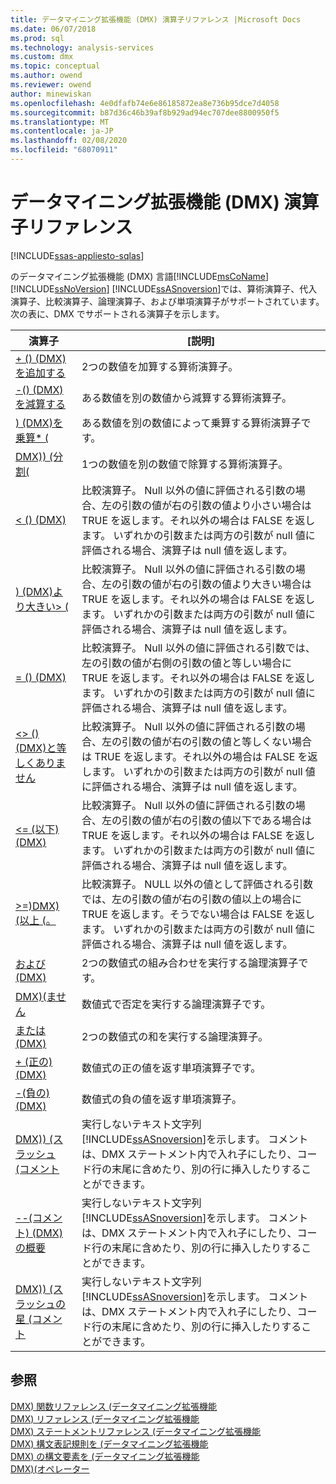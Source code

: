 ```yaml
---
title: データマイニング拡張機能 (DMX) 演算子リファレンス |Microsoft Docs
ms.date: 06/07/2018
ms.prod: sql
ms.technology: analysis-services
ms.custom: dmx
ms.topic: conceptual
ms.author: owend
ms.reviewer: owend
author: minewiskan
ms.openlocfilehash: 4e0dfafb74e6e86185872ea8e736b95dce7d4058
ms.sourcegitcommit: b87d36c46b39af8b929ad94ec707dee8800950f5
ms.translationtype: MT
ms.contentlocale: ja-JP
ms.lasthandoff: 02/08/2020
ms.locfileid: "68070911"
---
```

# <a name="data-mining-extensions-dmx-operator-reference"></a>データマイニング拡張機能 (DMX) 演算子リファレンス
[!INCLUDE[ssas-appliesto-sqlas](../includes/ssas-appliesto-sqlas.md)]

  のデータマイニング拡張機能 (DMX) 言語[!INCLUDE[msCoName](../includes/msconame-md.md)] [!INCLUDE[ssNoVersion](../includes/ssnoversion-md.md)] [!INCLUDE[ssASnoversion](../includes/ssasnoversion-md.md)]では、算術演算子、代入演算子、比較演算子、論理演算子、および単項演算子がサポートされています。 次の表に、DMX でサポートされる演算子を示します。  
  
|演算子|[説明]|  
|--------------|-----------------|  
|[+ &#40;&#41; &#40;DMX&#41;を追加する](../dmx/add-dmx.md)|2つの数値を加算する算術演算子。|  
|[-&#40;&#41; &#40;DMX&#41;を減算する](../dmx/subtract-dmx.md)|ある数値を別の数値から減算する算術演算子。|  
|[&#41; &#40;DMX&#41;を乗算&#42; &#40;](../dmx/multiply-dmx.md)|ある数値を別の数値によって乗算する算術演算子です。|  
|[DMX&#41;&#41; &#40;分割&#40;](../dmx/divide-dmx.md)|1つの数値を別の数値で除算する算術演算子。|  
|[&#60; &#40;&#41; &#40;DMX&#41;](../dmx/less-than-dmx.md)|比較演算子。 Null 以外の値に評価される引数の場合、左の引数の値が右の引数の値より小さい場合は TRUE を返します。それ以外の場合は FALSE を返します。 いずれかの引数または両方の引数が null 値に評価される場合、演算子は null 値を返します。|  
|[&#41; &#40;DMX&#41;より大きい&#62; &#40;](../dmx/greater-than-dmx.md)|比較演算子。 Null 以外の値に評価される引数の場合、左の引数の値が右の引数の値より大きい場合は TRUE を返します。それ以外の場合は FALSE を返します。 いずれかの引数または両方の引数が null 値に評価される場合、演算子は null 値を返します。|  
|[= &#40;&#41; &#40;DMX&#41;](../dmx/equal-to-dmx.md)|比較演算子。 Null 以外の値に評価される引数では、左の引数の値が右側の引数の値と等しい場合に TRUE を返します。それ以外の場合は FALSE を返します。 いずれかの引数または両方の引数が null 値に評価される場合、演算子は null 値を返します。|  
|[&#60;&#62; &#40;&#41; &#40;DMX&#41;と等しくありません](../dmx/not-equal-to-dmx.md)|比較演算子。 Null 以外の値に評価される引数の場合、左の引数の値が右の引数の値と等しくない場合は TRUE を返します。それ以外の場合は FALSE を返します。 いずれかの引数または両方の引数が null 値に評価される場合、演算子は null 値を返します。|  
|[&#60;= &#40;以下&#41; &#40;DMX&#41;](../dmx/less-than-or-equal-to-dmx.md)|比較演算子。 Null 以外の値に評価される引数の場合、左の引数の値が右の引数の値以下である場合は TRUE を返します。それ以外の場合は FALSE を返します。 いずれかの引数または両方の引数が null 値に評価される場合、演算子は null 値を返します。|  
|[&#62;=&#41;DMX&#41; &#40;以上 &#40;。](../dmx/greater-than-or-equal-to-dmx.md)|比較演算子。 NULL 以外の値として評価される引数では、左の引数の値が右の引数の値以上の場合に TRUE を返します。そうでない場合は FALSE を返します。 いずれかの引数または両方の引数が null 値に評価される場合、演算子は null 値を返します。|  
|[および &#40;DMX&#41;](../dmx/and-dmx.md)|2つの数値式の組み合わせを実行する論理演算子です。|  
|[DMX&#41;&#40;ません](../dmx/not-dmx.md)|数値式で否定を実行する論理演算子です。|  
|[または &#40;DMX&#41;](../dmx/or-dmx.md)|2つの数値式の和を実行する論理演算子。|  
|[+ &#40;正の&#41; &#40;DMX&#41;](../dmx/positive-dmx.md)|数値式の正の値を返す単項演算子です。|  
|[-&#40;負の&#41; &#40;DMX&#41;](../dmx/negative-dmx.md)|数値式の負の値を返す単項演算子。|  
|[DMX&#41;&#41; &#40;スラッシュ &#40;コメント](../dmx/double-slash-comment-dmx.md)|実行しないテキスト文字列[!INCLUDE[ssASnoversion](../includes/ssasnoversion-md.md)]を示します。 コメントは、DMX ステートメント内で入れ子にしたり、コード行の末尾に含めたり、別の行に挿入したりすることができます。|  
|[--&#40;コメント&#41; &#40;DMX&#41; の概要](../dmx/comment-dmx-summary.md)|実行しないテキスト文字列[!INCLUDE[ssASnoversion](../includes/ssasnoversion-md.md)]を示します。 コメントは、DMX ステートメント内で入れ子にしたり、コード行の末尾に含めたり、別の行に挿入したりすることができます。|  
|[DMX&#41;&#41; &#40;スラッシュの星 &#40;コメント](../dmx/slash-star-comment-dmx.md)|実行しないテキスト文字列[!INCLUDE[ssASnoversion](../includes/ssasnoversion-md.md)]を示します。 コメントは、DMX ステートメント内で入れ子にしたり、コード行の末尾に含めたり、別の行に挿入したりすることができます。|  
  
## <a name="see-also"></a>参照  
 [DMX&#41; 関数リファレンス &#40;データマイニング拡張機能](../dmx/data-mining-extensions-dmx-function-reference.md)   
 [DMX&#41; リファレンス &#40;データマイニング拡張機能](../dmx/data-mining-extensions-dmx-reference.md)   
 [DMX&#41; ステートメントリファレンス &#40;データマイニング拡張機能](../dmx/data-mining-extensions-dmx-statements.md)   
 [DMX&#41; 構文表記規則を &#40;データマイニング拡張機能](../dmx/data-mining-extensions-dmx-syntax-conventions.md)   
 [DMX&#41; の構文要素を &#40;データマイニング拡張機能](../dmx/data-mining-extensions-dmx-syntax-elements.md)   
 [DMX&#41;&#40;オペレーター](../dmx/operators-dmx.md)  
  
  

